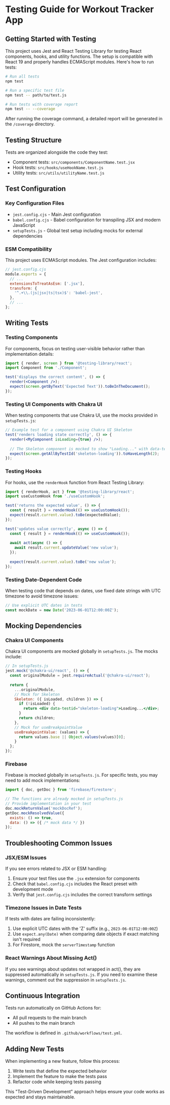 # Testing Guide for Workout Tracker App

## Getting Started with Testing

This project uses Jest and React Testing Library for testing React components, hooks, and utility functions. The setup is compatible with React 19 and properly handles ECMAScript modules. Here's how to run tests:

```bash
# Run all tests
npm test

# Run a specific test file
npm test -- path/to/test.js

# Run tests with coverage report
npm test -- --coverage
```

After running the coverage command, a detailed report will be generated in the `/coverage` directory.

## Testing Structure

Tests are organized alongside the code they test:

- Component tests: `src/components/ComponentName.test.jsx`
- Hook tests: `src/hooks/useHookName.test.js`
- Utility tests: `src/utils/utilityName.test.js`

## Test Configuration

### Key Configuration Files

- `jest.config.cjs` - Main Jest configuration
- `babel.config.cjs` - Babel configuration for transpiling JSX and modern JavaScript
- `setupTests.js` - Global test setup including mocks for external dependencies

### ESM Compatibility

This project uses ECMAScript modules. The Jest configuration includes:

```js
// jest.config.cjs
module.exports = {
  // ...
  extensionsToTreatAsEsm: ['.jsx'],
  transform: {
    '^.+\\.(js|jsx|ts|tsx)$': 'babel-jest',
  },
  // ...
};
```

## Writing Tests

### Testing Components

For components, focus on testing user-visible behavior rather than implementation details:

```jsx
import { render, screen } from '@testing-library/react';
import Component from './Component';

test('displays the correct content', () => {
  render(<Component />);
  expect(screen.getByText('Expected Text')).toBeInTheDocument();
});
```

### Testing UI Components with Chakra UI

When testing components that use Chakra UI, use the mocks provided in `setupTests.js`:

```jsx
// Example test for a component using Chakra UI Skeleton
test('renders loading state correctly', () => {
  render(<MyComponent isLoading={true} />);
  
  // The Skeleton component is mocked to show "Loading..." with data-testid="skeleton-loading"
  expect(screen.getAllByTestId('skeleton-loading')).toHaveLength(2);
});
```

### Testing Hooks

For hooks, use the `renderHook` function from React Testing Library:

```jsx
import { renderHook, act } from '@testing-library/react';
import useCustomHook from './useCustomHook';

test('returns the expected value', () => {
  const { result } = renderHook(() => useCustomHook());
  expect(result.current.value).toBe(expectedValue);
});

test('updates value correctly', async () => {
  const { result } = renderHook(() => useCustomHook());
  
  await act(async () => {
    await result.current.updateValue('new value');
  });
  
  expect(result.current.value).toBe('new value');
});
```

### Testing Date-Dependent Code

When testing code that depends on dates, use fixed date strings with UTC timezone to avoid timezone issues:

```jsx
// Use explicit UTC dates in tests
const mockDate = new Date('2023-06-01T12:00:00Z');
```

## Mocking Dependencies

### Chakra UI Components

Chakra UI components are mocked globally in `setupTests.js`. The mocks include:

```jsx
// In setupTests.js
jest.mock('@chakra-ui/react', () => {
  const originalModule = jest.requireActual('@chakra-ui/react');
  
  return {
    ...originalModule,
    // Mock for Skeleton
    Skeleton: ({ isLoaded, children }) => {
      if (!isLoaded) {
        return <div data-testid="skeleton-loading">Loading...</div>;
      }
      return children;
    },
    // Mock for useBreakpointValue
    useBreakpointValue: (values) => {
      return values.base || Object.values(values)[0];
    }
  };
});
```

### Firebase

Firebase is mocked globally in `setupTests.js`. For specific tests, you may need to add mock implementations:

```jsx
import { doc, getDoc } from 'firebase/firestore';

// The functions are already mocked in setupTests.js
// Provide implementation in your test
doc.mockReturnValue('mockDocRef');
getDoc.mockResolvedValue({
  exists: () => true,
  data: () => ({ /* mock data */ })
});
```

## Troubleshooting Common Issues

### JSX/ESM Issues

If you see errors related to JSX or ESM handling:

1. Ensure your test files use the `.jsx` extension for components
2. Check that `babel.config.cjs` includes the React preset with development mode
3. Verify that `jest.config.cjs` includes the correct transform settings

### Timezone Issues in Date Tests

If tests with dates are failing inconsistently:

1. Use explicit UTC dates with the 'Z' suffix (e.g., `2023-06-01T12:00:00Z`)
2. Use `expect.any(Date)` when comparing date objects if exact matching isn't required
3. For Firestore, mock the `serverTimestamp` function

### React Warnings About Missing Act()

If you see warnings about updates not wrapped in act(), they are suppressed automatically in `setupTests.js`. If you need to examine these warnings, comment out the suppression in `setupTests.js`.

## Continuous Integration

Tests run automatically on GitHub Actions for:
- All pull requests to the main branch
- All pushes to the main branch

The workflow is defined in `.github/workflows/test.yml`.

## Adding New Tests

When implementing a new feature, follow this process:

1. Write tests that define the expected behavior
2. Implement the feature to make the tests pass
3. Refactor code while keeping tests passing

This "Test-Driven Development" approach helps ensure your code works as expected and stays maintainable. 